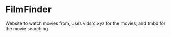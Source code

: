 # FilmFinder
 Website to watch movies from, uses vidsrc.xyz for the movies, and tmbd for the movie searching
